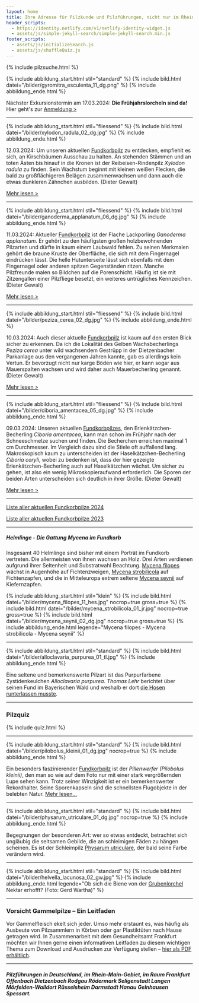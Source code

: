 ```yaml
---
layout: home
title: Ihre Adresse für Pilzkunde und Pilzführungen, nicht nur im Rhein-Main-Gebiet
header_scripts:
  - https://identity.netlify.com/v1/netlify-identity-widget.js
  - assets/js/simple-jekyll-search/simple-jekyll-search.min.js
footer_scripts:
  - assets/js/initializeSearch.js
  - assets/js/shuffleQuiz.js
---
```

{% include pilzsuche.html %}

{% include abbildung_start.html stil="standard" %}
{% include bild.html datei="/bilder/gyromitra_esculenta_11_dg.png" %}
{% include abbildung_ende.html %}

Nächster Exkursionstermin am 17.03.2024: **Die Frühjahrslorcheln sind da!**
Hier geht's zur [Anmeldung >](/termine)

- - -

{% include abbildung_start.html stil="fliessend" %}
{% include bild.html datei="/bilder/xylodon_radula_02_dg.jpg" %}
{% include abbildung_ende.html %}

12.03.2024: Um unseren aktuellen [Fundkorbpilz](AA "Glossar-") zu entdecken, empfiehlt es sich, an Kirschbäumen Ausschau zu halten. An stehenden Stämmen und an toten Ästen bis hinauf in die Kronen ist der Reibeisen-Rindenpilz *Xylodon radula* zu finden. Sein Wachstum beginnt mit kleinen weißen Flecken, die bald zu großflächigeren Belägen zusammenwachsen und dann auch die etwas dunkleren Zähnchen ausbilden. (Dieter Gewalt)

[Mehr lesen >](/pilze/xylodon-radula-reibeisen-rindenpilz)

<div style="clear:  both"></div>

- - -

{% include abbildung_start.html stil="fliessend" %}
{% include bild.html datei="/bilder/ganoderma_applanatum_06_dg.jpg" %}
{% include abbildung_ende.html %}

11.03.2024: Aktueller [Fundkorbpilz](AA "Glossar-") ist der Flache Lackporling *Ganoderma applanatum*. Er gehört zu den häufigsten großen holzbewohnenden Pilzarten und dürfte in kaum einem Laubwald fehlen. Zu seinen Merkmalen gehört die braune Kruste der Oberfläche, die sich mit dem Fingernagel eindrücken lässt. Die helle Hutunterseite lässt sich ebenfalls mit dem Fingernagel oder anderen spitzen Gegenständen ritzen. Manche Pilzfreunde malen so Bildchen auf die Porenschicht. Häufig ist sie mit Zitzengallen einer Pilzfliege besetzt, ein weiteres untrügliches Kennzeichen. (Dieter Gewalt)

[Mehr lesen >](/pilze/ganoderma-applanatum-flacher-lackporling)

<div style="clear:  both"></div>

- - -

{% include abbildung_start.html stil="fliessend" %}
{% include bild.html datei="/bilder/peziza_cerea_02_dg.jpg" %}
{% include abbildung_ende.html %}

10.03.2024: Auch dieser aktuelle [Fundkorbpilz](AA "Glossar-") ist kaum auf den ersten Blick sicher zu erkennen. Da ich die Lokalität des Gelben Wachsbecherlings *Peziza cerea* unter wild wachsendem Gestrüpp in der Dietzenbacher Parkanlage aus den vergangenen Jahren kannte, gab es allerdings kein Vertun. Er bevorzugt nicht nur karge Böden wie hier, er kann sogar aus Mauerspalten wachsen und wird daher auch Mauerbecherling genannt. (Dieter Gewalt)

[Mehr lesen >](/pilze/peziza-cerea-gelber-wachsbecherling)

<div style="clear:  both"></div>

- - -

{% include abbildung_start.html stil="fliessend" %}
{% include bild.html datei="/bilder/ciboria_amentacea_05_dg.jpg" %}
{% include abbildung_ende.html %}

09.03.2024: Unseren aktuellen [Fundkorbpilzes](AA "Glossar-"), den Erlenkätzchen-Becherling *Ciboria amentacea*, kann man schon im Frühjahr nach der Schneeschmelze suchen und finden. Die Becherchen erreichen maximal 1 cm Durchmesser. Im Vergleich dazu sind die Stiele oft auffallend lang. Makroskopisch kaum zu unterscheiden ist der Haselkätzchen-Becherling *Ciboria coryli*, wobei zu bedenken ist, dass der hier gezeigte Erlenkätzchen-Becherling auch auf Haselkätzchen wächst. Um sicher zu gehen, ist also ein wenig Mikroskopieraufwand erforderlich. Die Sporen der beiden Arten unterscheiden sich deutlich in ihrer Größe. (Dieter Gewalt)

[Mehr lesen >](/pilze/ciboria-amentacea-erlenkätzchen-becherling)

<div style="clear:  both"></div>

- - -

[Liste aller aktuellen Fundkorbpilze 2024](/artikel/liste-aller-aktuellen-fundkorbpilze-2024.html)

[Liste aller aktuellen Fundkorbpilze 2023](/artikel/liste-aller-aktuellen-fundkorbpilze-2023.html)

- - -

##### Helmlinge - Die Gattung *Mycena* im Fundkorb

Insgesamt 40 Helmlinge sind bisher mit einem Porträt im Fundkorb vertreten. Die allermeisten von ihnen wachsen an Holz. Drei Arten verdienen aufgrund ihrer Seltenheit und Substratwahl Beachtung. [Mycena filopes](/pilze/mycena-filopes-zerbrechlicher-fadenhelmling) wächst in Augenhöhe auf Fichtenzweigen, [Mycena strobilicola](/pilze/mycena-strobilicola-fichtenzapfenhelmling) auf Fichtenzapfen, und die in Mitteleuropa extrem seltene [Mycena seynii](/pilze/mycena-seynii-mediterraner-kiefernzapfenhelmling) auf Kiefernzapfen.

{% include abbildung_start.html stil="klein" %}
{% include bild.html datei="/bilder/mycena_filopes_11_hes.jpg" nocrop=true gross=true %}
{% include bild.html datei="/bilder/mycena_strobilicola_01_jr.jpg" nocrop=true gross=true %}
{% include bild.html datei="/bilder/mycena_seynii_02_dg.jpg" nocrop=true gross=true %}
{% include abbildung_ende.html legende="Mycena filopes - Mycena strobilicola - Mycena seynii" %}

- - -

{% include abbildung_start.html stil="standard" %}
{% include bild.html datei="/bilder/alloclavaria_purpurea_01_tl.jpg" %}
{% include abbildung_ende.html %}

Eine seltene und bemerkenswerte Pilzart ist das Purpurfarbene Zystidenkeulchen *Alloclavaria purpurea*. *Thomas Lehr* berichtet über seinen Fund im Bayerischen Wald und weshalb er dort [die Hosen runterlassen musste](/pilze/alloclavaria-purpurea-purpurfarbenes-zystidenkeulchen).

- - -

### Pilzquiz

{% include quiz.html %}

- - -

{% include abbildung_start.html stil="standard" %}
{% include bild.html datei="/bilder/pilobolus_kleinii_01_dg.jpg" nocrop=true %}
{% include abbildung_ende.html %}

Ein besonders faszinierender [Fundkorbpilz](AA "Glossar-") ist der *Pillenwerfer (Pilobolus kleinii)*, den man so wie auf dem Foto nur mit einer stark vergrößernden Lupe sehen kann. Trotz seiner Winzigkeit ist er ein bemerkenswerter Rekordhalter. Seine Sporenkapseln sind die schnellsten Flugobjekte in der belebten Natur. [Mehr lesen...](/pilze/pilobolus-kleinii-pillenwerfer)

- - -

{% include abbildung_start.html stil="standard" %}
{% include bild.html datei="/bilder/physarum_utriculare_01_dg.jpg" nocrop=true %}
{% include abbildung_ende.html %}

Begegnungen der besonderen Art: wer so etwas entdeckt, betrachtet sich ungläubig die seltsamen Gebilde, die an schleimigen Fäden zu hängen scheinen. Es ist der Schleimpilz [Physarum utriculare](/pilze/physarum-utriculare-fadenfruchtschleimpilz), der bald seine Farbe verändern wird.

- - -

{% include abbildung_start.html stil="standard" %}
{% include bild.html datei="/bilder/helvella_lacunosa_02_gw.jpg" %}
{% include abbildung_ende.html legende="Ob sich die Biene von der <a href='/pilze/helvella-lacunosa-grubenlorchel'>Grubenlorchel</a> Nektar erhofft?  (Foto: Gerd Wartha)" %}

- - -

### Vorsicht Gammelpilze – Ein Leitfaden

Vor Gammelfleisch ekelt sich jeder. Umso mehr erstaunt es, was häufig als Ausbeute von Pilzsammlern in Körben oder gar Plastiktüten nach Hause getragen wird. In Zusammenarbeit mit dem Gesundheitsamt Frankfurt möchten wir Ihnen gerne einen informativen Leitfaden zu diesem wichtigen Thema zum Download und Ausdrucken zur Verfügung stellen – [hier als PDF erhältlich](/assets/docs/Fundkorb.de-Gammelpilze.pdf).

- - -

##### Pilzführungen in Deutschland, im Rhein-Main-Gebiet, im Raum Frankfurt Offenbach Dietzenbach Rodgau Rödermark Seligenstadt Langen Mörfelden-Walldort Rüsselsheim Darmstadt Hanau Gelnhausen Spessart.